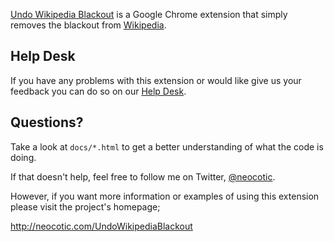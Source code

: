 [Undo Wikipedia Blackout][] is a Google Chrome extension that simply removes
the blackout from [Wikipedia][].

## Help Desk

If you have any problems with this extension or would like give us your feedback
you can do so on our [Help Desk][].

## Questions?

Take a look at `docs/*.html` to get a better understanding of what the code is
doing.

If that doesn't help, feel free to follow me on Twitter, [@neocotic][].

However, if you want more information or examples of using this extension
please visit the project's homepage;

http://neocotic.com/UndoWikipediaBlackout

[@neocotic]: https://twitter.com/#!/neocotic
[help desk]: https://undowikipediablackout.uservoice.com
[undo wikipedia blackout]: https://chrome.google.com/webstore/detail/gbgogigdaibinioohdhejplmajgkkfdn
[wikipedia]: http://www.wikipedia.org